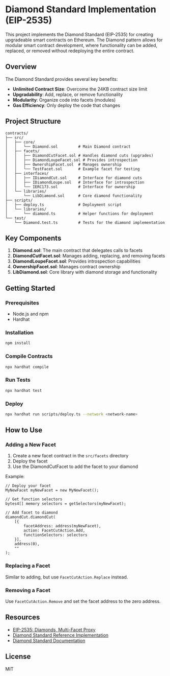 # Diamond Standard Implementation (EIP-2535)

This project implements the Diamond Standard (EIP-2535) for creating upgradeable smart contracts on Ethereum. The Diamond pattern allows for modular smart contract development, where functionality can be added, replaced, or removed without redeploying the entire contract.

## Overview

The Diamond Standard provides several key benefits:
- **Unlimited Contract Size**: Overcome the 24KB contract size limit
- **Upgradability**: Add, replace, or remove functionality
- **Modularity**: Organize code into facets (modules)
- **Gas Efficiency**: Only deploy the code that changes

## Project Structure

```
contracts/
├── src/
│   ├── core/
│   │   └── Diamond.sol         # Main Diamond contract
│   ├── facets/
│   │   ├── DiamondCutFacet.sol # Handles diamond cuts (upgrades)
│   │   ├── DiamondLoupeFacet.sol # Provides introspection
│   │   ├── OwnershipFacet.sol  # Manages ownership
│   │   └── TestFacet.sol       # Example facet for testing
│   ├── interfaces/
│   │   ├── IDiamondCut.sol     # Interface for diamond cuts
│   │   ├── IDiamondLoupe.sol   # Interface for introspection
│   │   └── IERC173.sol         # Interface for ownership
│   └── libraries/
│       └── LibDiamond.sol      # Core diamond functionality
├── scripts/
│   ├── deploy.ts               # Deployment script
│   └── libraries/
│       └── diamond.ts          # Helper functions for deployment
└── test/
    └── Diamond.test.ts         # Tests for the diamond implementation
```

## Key Components

1. **Diamond.sol**: The main contract that delegates calls to facets
2. **DiamondCutFacet.sol**: Manages adding, replacing, and removing facets
3. **DiamondLoupeFacet.sol**: Provides introspection capabilities
4. **OwnershipFacet.sol**: Manages contract ownership
5. **LibDiamond.sol**: Core library with diamond storage and functionality

## Getting Started

### Prerequisites

- Node.js and npm
- Hardhat

### Installation

```bash
npm install
```

### Compile Contracts

```bash
npx hardhat compile
```

### Run Tests

```bash
npx hardhat test
```

### Deploy

```bash
npx hardhat run scripts/deploy.ts --network <network-name>
```

## How to Use

### Adding a New Facet

1. Create a new facet contract in the `src/facets` directory
2. Deploy the facet
3. Use the DiamondCutFacet to add the facet to your diamond

Example:
```solidity
// Deploy your facet
MyNewFacet myNewFacet = new MyNewFacet();

// Get function selectors
bytes4[] memory selectors = getSelectors(myNewFacet);

// Add facet to diamond
diamondCut.diamondCut(
    [{
        facetAddress: address(myNewFacet),
        action: FacetCutAction.Add,
        functionSelectors: selectors
    }],
    address(0),
    ""
);
```

### Replacing a Facet

Similar to adding, but use `FacetCutAction.Replace` instead.

### Removing a Facet

Use `FacetCutAction.Remove` and set the facet address to the zero address.

## Resources

- [EIP-2535: Diamonds, Multi-Facet Proxy](https://eips.ethereum.org/EIPS/eip-2535)
- [Diamond Standard Reference Implementation](https://github.com/mudgen/diamond-3)
- [Diamond Standard Documentation](https://eip2535diamonds.substack.com/)

## License

MIT 